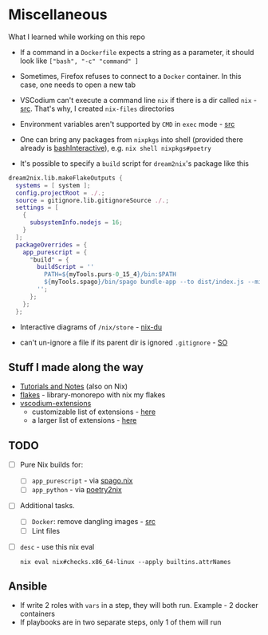 # Miscellaneous

What I learned while working on this repo

- If a command in a `Dockerfile` expects a string as a parameter, it should look like `["bash", "-c" "command" ]`

- Sometimes, Firefox refuses to connect to a `Docker` container. In this case, one needs to open a new tab

- VSCodium can't execute a command line `nix` if there is a dir called `nix` - [src](https://github.com/OmniSharp/omnisharp-vscode/pull/3372#issuecomment-546447471). That's why, I created `nix-files` directories

- Environment variables aren't supported by `CMD` in `exec` mode - [src](https://docs.docker.com/engine/reference/builder/#cmd)

- One can bring any packages from `nixpkgs` into shell (provided there already is [bashInteractive](https://search.nixos.org/packages?channel=unstable&show=bashInteractive&from=0&size=50&sort=relevance&type=packages&query=bashinteractive)), e.g. `nix shell nixpkgs#poetry`

- It's possible to specify a `build` script for `dream2nix`'s package like this

```nix
dream2nix.lib.makeFlakeOutputs {
  systems = [ system ];
  config.projectRoot = ./.;
  source = gitignore.lib.gitignoreSource ./.;
  settings = [
    {
      subsystemInfo.nodejs = 16;
    }
  ];
  packageOverrides = {
    app_purescript = {
      "build" = {
        buildScript = ''
          PATH=${myTools.purs-0_15_4}/bin:$PATH
          ${myTools.spago}/bin/spago bundle-app --to dist/index.js --minify
        '';
      };
    };
  };
```

- Interactive diagrams of `/nix/store` - [nix-du](https://github.com/symphorien/nix-du)

- can't un-ignore a file if its parent dir is ignored `.gitignore` - [SO](https://stackoverflow.com/a/5285539)

## Stuff I made along the way

- [Tutorials and Notes](https://github.com/deemp/the-little-things) (also on Nix)
- [flakes](https://github.com/deemp/flakes) - library-monorepo with nix my flakes
- [vscodium-extensions](https://github.com/deemp/vscodium-extensions)
  - customizable list of extensions - [here](https://github.com/deemp/vscodium-extensions/tree/master)
  - a larger list of extensions - [here](https://github.com/deemp/vscodium-extensions/tree/fix-ci)

## TODO

- [ ] Pure Nix builds for:

  - [ ] `app_purescript` - via [spago.nix](https://github.com/ngua/spago.nix)
  - [ ] `app_python` - via [poetry2nix](https://github.com/nix-community/poetry2nix)

- [ ] Additional tasks.
  - [ ] `Docker`: remove dangling images - [src](https://docs.docker.com/engine/reference/commandline/images/#show-untagged-images-dangling)
  - [ ] Lint files
- [ ] `desc` - use this nix eval

  ```terminal
  nix eval nix#checks.x86_64-linux --apply builtins.attrNames
  ```

## Ansible

- If write 2 roles with `vars` in a step, they will both run. Example - 2 docker containers
- If playbooks are in two separate steps, only 1 of them will run

